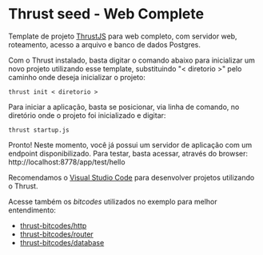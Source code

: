 Thrust seed  - Web Complete
===============

Template de projeto [ThrustJS](https://github.com/thrustjs/thrust) para web completo, com servidor web, roteamento, acesso a arquivo e banco de dados Postgres.

Com o Thrust instalado, basta digitar o comando abaixo para inicializar um novo projeto utilizando esse template, substituindo "< diretorio >" pelo caminho onde deseja inicializar o projeto:

```
thrust init < diretorio >
```

Para iniciar a aplicação, basta se posicionar, via linha de comando, no diretório onde o projeto foi inicializado e digitar:

```
thrust startup.js
```

Pronto! Neste momento, você já possui um servidor de aplicação com um endpoint disponibilizado. Para testar, basta acessar, através do browser: http://localhost:8778/app/test/hello

Recomendamos o [Visual Studio Code](https://code.visualstudio.com/) para desenvolver projetos utilizando o Thrust.

Acesse também os *bitcodes* utilizados no exemplo para melhor entendimento:

- [thrust-bitcodes/http](https://github.com/thrust-bitcodes/http)
- [thrust-bitcodes/router](https://github.com/thrust-bitcodes/router)
- [thrust-bitcodes/database](https://github.com/thrust-bitcodes/database)
